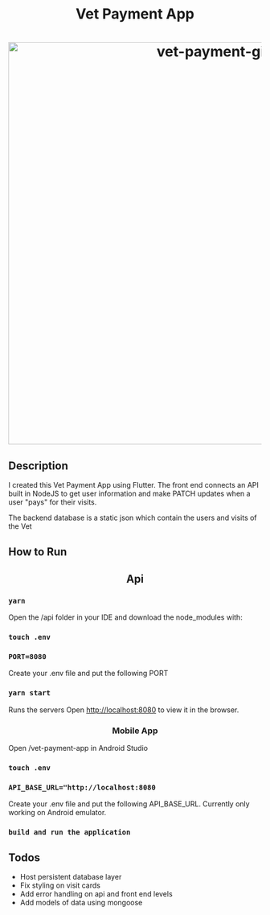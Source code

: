<h1 align="center">Vet Payment App<h1>

<p align="center">
    <img width="800" src="https://giphy.com/gifs/XOtxbCL6NLcyQxC7rv" alt="vet-payment-gif" />
</p>


## Description

I created this Vet Payment App using Flutter. The front end connects an API built in NodeJS to get user information and make PATCH updates when a user "pays" for their visits.

The backend database is a static json which contain the users and visits of the Vet

## How to Run

<h2 align="center">Api</h3>

### `yarn`

Open the /api folder in your IDE and download the node_modules with:

### `touch .env`

### `PORT=8080`

Create your .env file and put the following PORT

### `yarn start`

Runs the servers
Open [http://localhost:8080](http://localhost:8080) to view it in the browser.

<h3 align="center">Mobile App</h3>

Open /vet-payment-app in Android Studio

### `touch .env`

### `API_BASE_URL="http://localhost:8080`

Create your .env file and put the following API_BASE_URL. Currently only working on Android emulator.

### `build and run the application`


## Todos

- Host persistent database layer
- Fix styling on visit cards
- Add error handling on api and front end levels
- Add models of data using mongoose
